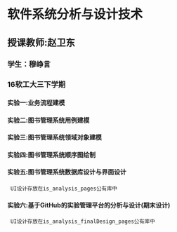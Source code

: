 # 软件系统分析与设计技术
## 授课教师:赵卫东
### 学生：穆峥言
### 16软工大三下学期
#### 实验一:业务流程建模
#### 实验二:图书管理系统用例建模
#### 实验三:图书管理系统领域对象建模
#### 实验四:图书管理系统顺序图绘制
#### 实验五:图书管理系统数据库设计与界面设计
     UI设计存放在is_analysis_pages公有库中
#### 实验六:基于GitHub的实验管理平台的分析与设计(期末设计)
     UI设计存放在is_analysis_finalDesign_pages公有库中
     
